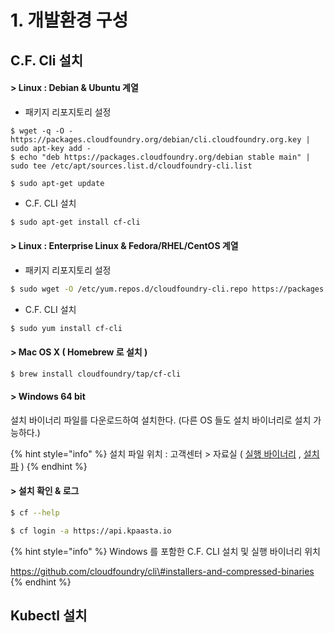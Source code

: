 # 1. 개발환경 구성

## C.F. Cli 설치 

#### &gt; Linux : Debian & Ubuntu 계열 

* 패키지 리포지토리 설정 

```
$ wget -q -O - https://packages.cloudfoundry.org/debian/cli.cloudfoundry.org.key | sudo apt-key add -
$ echo "deb https://packages.cloudfoundry.org/debian stable main" | sudo tee /etc/apt/sources.list.d/cloudfoundry-cli.list

$ sudo apt-get update
```

* C.F. CLI 설치 

```bash
$ sudo apt-get install cf-cli
```

#### &gt; Linux : Enterprise Linux & Fedora/RHEL/CentOS 계열 

* 패키지 리포지토리 설정 

```bash
$ sudo wget -O /etc/yum.repos.d/cloudfoundry-cli.repo https://packages.cloudfoundry.org/fedora/cloudfoundry-cli.repo
```

* C.F. CLI 설치 

```bash
$ sudo yum install cf-cli
```

#### &gt; Mac OS X \( Homebrew 로 설치 \)

```bash
$ brew install cloudfoundry/tap/cf-cli
```

#### &gt; Windows 64 bit

설치 바이너리 파일를 다운로드하여 설치한다. \(다른 OS 들도 설치 바이너리로 설치 가능하다.\)  

{% hint style="info" %}
설치 파일 위치 : 고객센터 &gt; 자료실 \( [실행 바이너리](http://kr.object.gov-ncloudstorage.com/kpaasta-comm/cf-cli_6.51.0_winx64_20200529033325.zip) ,  [설치 파](http://kr.object.gov-ncloudstorage.com/kpaasta-comm/cf-cli-installer_6.51.0_winx64_20200529033353.zip)  \) 
{% endhint %}

#### &gt; 설치 확인 & 로그

```bash
$ cf --help 

$ cf login -a https://api.kpaasta.io 
```

{% hint style="info" %}
Windows 를 포함한 C.F. CLI 설치 및 실행 바이너리 위치 

 https://github.com/cloudfoundry/cli\#installers-and-compressed-binaries
{% endhint %}

## Kubectl 설치

## 

